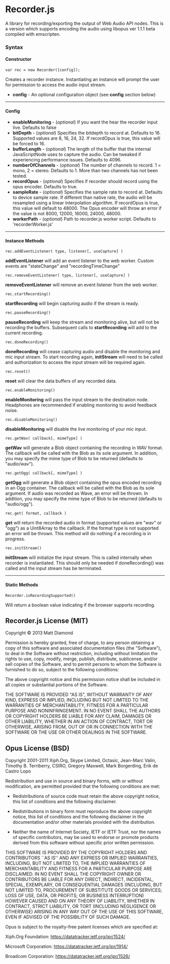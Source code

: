 # Recorder.js

A library for recording/exporting the output of Web Audio API nodes. This is a version which supports encoding the audio using libopus ver 1.1.1 beta compiled with emscripten.

### Syntax
#### Constructor
    var rec = new Recorder([config]);

Creates a recorder instance. Instantiating an instance will prompt the user for permission to access the audio input stream.

- **config** - An optional configuration object (see **config** section below)


---------
#### Config

- **enableMonitoring** - (*optional*) If you want the hear the recorder input live. Defaults to false
- **bitDepth** - (*optional*) Specifies the bitdepth to record at. Defaults to 16. Supported values are 8, 16, 24, 32. If recordOpus is true, this value will be forced to 16.
- **bufferLength** - (*optional*) The length of the buffer that the internal JavaScriptNode uses to capture the audio. Can be tweaked if experiencing performance issues. Defaults to 4096.
- **numberOfChannels** - (*optional*) The number of channels to record. 1 = mono, 2 = stereo. Defaults to 1. More than two channels has not been tested.
- **recordOpus** - (*optional*) Specifies if recorder should record using the opus encoder. Defaults to true.
- **sampleRate** - (*optional*) Specifies the sample rate to record at. Defaults to device sample rate. If different than native rate, the audio will be resampled using a linear interpolation algorithm. If recordOpus is true, this value will default to 48000.
The Opus encoder will throw an error if the value is not 8000, 12000, 16000, 24000, 48000.
- **workerPath** - (*optional*) Path to recorder.js worker script. Defaults to 'recorderWorker.js'


---------
#### Instance Methods

    rec.addEventListener( type, listener[, useCapture] )

**addEventListener** will add an event listener to the web worker. Custom events are "stateChange" and "recordingTimeChange"

    rec.removeEventListener( type, listener[, useCapture] )

**removeEventListener** will remove an event listener from the web worker.

    rec.startRecording()

**startRecording** will begin capturing audio if the stream is ready.

    rec.pauseRecording()

**pauseRecording** will keep the stream and monitoring alive, but will not be recording the buffers. Subsequent calls to **startRecording** will add to the current recording.

    rec.doneRecording()

**doneRecording** will cease capturing audio and disable the monitoring and mic input stream. To start recording again, **initStream** will need to be called and authorization to access the input stream will be required again.

    rec.reset()

**reset** will clear the data buffers of any recorded data.

    rec.enableMonitoring()

**enableMonitoring** will pass the input stream to the destination node. Headphones are recommended if enabling monitoring to avoid feedback noise.

    rec.disableMonitoring()

**disableMonitoring** will disable the live monitoring of your mic input.

    rec.getWav( callback[, mimeType] )

**getWav** will generate a Blob object containing the recording in WAV format. The callback will be called with the Blob as its sole argument. In addition, you may specify the mime type of Blob to be returned (defaults to "audio/wav").

    rec.getOgg( callback[, mimeType] )

**getOgg** will generate a Blob object containing the opus encoded recording in an Ogg container. The callback will be called with the Blob as its sole argument. If audio was recorded as Wave, an error will be thrown. In addition, you may specify the mime type of Blob to be returned (defaults to "audio/ogg").

    rec.get( format, callback )

**get** will return the recorded audio in format (supported values are "wav" or "ogg") as a Uint8Array to the callback. If the format type is not supported an error will be thrown. This method will do nothing if a recording is in progress.

    rec.initStream()

**initStream** will initialize the input stream. This is called internally when recorder is instantiated. This should only be needed if doneRecording() was called and the input stream has be terminated.


---------
#### Static Methods

    Recorder.isRecordingSupported()

Will return a boolean value indicating if the browser supports recording.



## Recorder.js License (MIT)

Copyright © 2013 Matt Diamond

Permission is hereby granted, free of charge, to any person obtaining a copy of this software and associated documentation files (the "Software"), to deal in the Software without restriction, including without limitation the rights to use, copy, modify, merge, publish, distribute, sublicense, and/or sell copies of the Software, and to permit persons to whom the Software is furnished to do so, subject to the following conditions:

The above copyright notice and this permission notice shall be included in all copies or substantial portions of the Software.

THE SOFTWARE IS PROVIDED "AS IS", WITHOUT WARRANTY OF ANY KIND, EXPRESS OR IMPLIED, INCLUDING BUT NOT LIMITED TO THE WARRANTIES OF MERCHANTABILITY, FITNESS FOR A PARTICULAR PURPOSE AND NONINFRINGEMENT. IN NO EVENT SHALL THE AUTHORS OR COPYRIGHT HOLDERS BE LIABLE FOR ANY CLAIM, DAMAGES OR OTHER LIABILITY, WHETHER IN AN ACTION OF CONTRACT, TORT OR OTHERWISE, ARISING FROM, OUT OF OR IN CONNECTION WITH THE SOFTWARE OR THE USE OR OTHER DEALINGS IN THE SOFTWARE.


## Opus License (BSD)

Copyright 2001-2011 Xiph.Org, Skype Limited, Octasic,
                    Jean-Marc Valin, Timothy B. Terriberry,
                    CSIRO, Gregory Maxwell, Mark Borgerding,
                    Erik de Castro Lopo

Redistribution and use in source and binary forms, with or without
modification, are permitted provided that the following conditions
are met:

- Redistributions of source code must retain the above copyright
notice, this list of conditions and the following disclaimer.

- Redistributions in binary form must reproduce the above copyright
notice, this list of conditions and the following disclaimer in the
documentation and/or other materials provided with the distribution.

- Neither the name of Internet Society, IETF or IETF Trust, nor the
names of specific contributors, may be used to endorse or promote
products derived from this software without specific prior written
permission.

THIS SOFTWARE IS PROVIDED BY THE COPYRIGHT HOLDERS AND CONTRIBUTORS
``AS IS'' AND ANY EXPRESS OR IMPLIED WARRANTIES, INCLUDING, BUT NOT
LIMITED TO, THE IMPLIED WARRANTIES OF MERCHANTABILITY AND FITNESS FOR
A PARTICULAR PURPOSE ARE DISCLAIMED. IN NO EVENT SHALL THE COPYRIGHT OWNER
OR CONTRIBUTORS BE LIABLE FOR ANY DIRECT, INDIRECT, INCIDENTAL, SPECIAL,
EXEMPLARY, OR CONSEQUENTIAL DAMAGES (INCLUDING, BUT NOT LIMITED TO,
PROCUREMENT OF SUBSTITUTE GOODS OR SERVICES; LOSS OF USE, DATA, OR
PROFITS; OR BUSINESS INTERRUPTION) HOWEVER CAUSED AND ON ANY THEORY OF
LIABILITY, WHETHER IN CONTRACT, STRICT LIABILITY, OR TORT (INCLUDING
NEGLIGENCE OR OTHERWISE) ARISING IN ANY WAY OUT OF THE USE OF THIS
SOFTWARE, EVEN IF ADVISED OF THE POSSIBILITY OF SUCH DAMAGE.

Opus is subject to the royalty-free patent licenses which are
specified at:

Xiph.Org Foundation:
https://datatracker.ietf.org/ipr/1524/

Microsoft Corporation:
https://datatracker.ietf.org/ipr/1914/

Broadcom Corporation:
https://datatracker.ietf.org/ipr/1526/